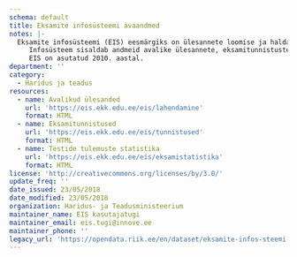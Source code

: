 ```yaml
---
schema: default
title: Eksamite infosüsteemi avaandmed
notes: |-
  Eksamite infosüsteemi (EIS) eesmärgiks on ülesannete loomise ja haldamise, lõpueksamite tööde koostamise ja kättesaadavaks tegemise ning lõpueksamite sooritamise ja standardiseeritud hindamise tagamine.
     Infosüsteem sisaldab andmeid avalike ülesannete, eksamitunnistuste ja testide tulemuste statistika kohta.
     EIS on asutatud 2010. aastal.
department: ''
category:
  - Haridus ja teadus
resources:
  - name: Avalikud ülesanded
    url: 'https://eis.ekk.edu.ee/eis/lahendamine'
    format: HTML
  - name: Eksamitunnistused
    url: 'https://eis.ekk.edu.ee/eis/tunnistused'
    format: HTML
  - name: Testide tulemuste statistika
    url: 'https://eis.ekk.edu.ee/eis/eksamistatistika'
    format: HTML
license: 'http://creativecommons.org/licenses/by/3.0/'
update_freq: ''
date_issued: 23/05/2018
date_modified: 23/05/2018
organization: Haridus- ja Teadusministeerium
maintainer_name: EIS kasutajatugi
maintainer_email: eis.tugi@innove.ee
maintainer_phone: ''
legacy_url: 'https://opendata.riik.ee/en/dataset/eksamite-infos-steemi-avaandmed'
---
```


